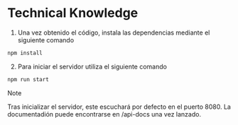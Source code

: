# Technical Knowledge

1. Una vez obtenido el código, instala las dependencias mediante el siguiente comando

```bash
npm install
```

2. Para iniciar el servidor utiliza el siguiente comando

```bash
npm run start
```

> [!NOTE]
> Tras inicializar el servidor, este escuchará por defecto en el puerto 8080. La documentadión puede encontrarse en /api-docs una vez lanzado.
